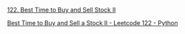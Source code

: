 [122. Best Time to Buy and Sell Stock II](https://leetcode.com/problems/best-time-to-buy-and-sell-stock-ii/description/)

[Best Time to Buy and Sell a Stock II - Leetcode 122 - Python](https://www.youtube.com/watch?v=3SJ3pUkPQMc)

